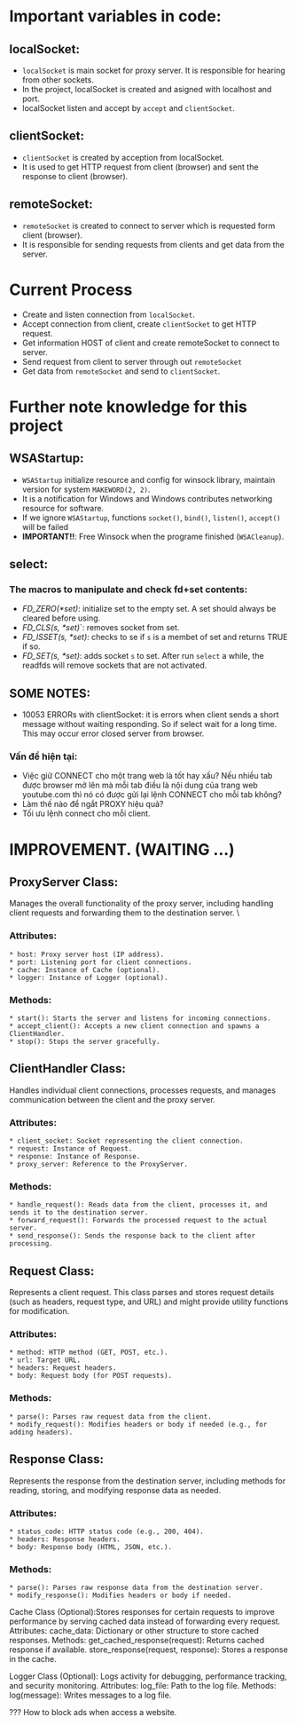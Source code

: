 # Important variables in code:

## localSocket:
* `localSocket` is main socket for proxy server. It is responsible for hearing from other sockets.
* In the project, localSocket is created and asigned with localhost and port. 
* localSocket listen and accept by `accept` and `clientSocket`.

## clientSocket:

* `clientSocket` is created by acception from localSocket. 
* It is used to get HTTP request from client (browser) and sent the response to client (browser).

## remoteSocket:
* `remoteSocket` is created to connect to server which is requested form client (browser).
* It is responsible for sending requests from clients and get data from the server.

# Current Process
* Create and listen connection from `localSocket`.
* Accept connection from client, create `clientSocket` to get HTTP request.
* Get information HOST of client and create remoteSocket to connect to server.
* Send request from client to server through out `remoteSocket`
* Get data from `remoteSocket` and send to `clientSocket`.

# Further note knowledge for this project
## WSAStartup: 
* `WSAStartup` initialize resource and config for winsock library, maintain version for system `MAKEWORD(2, 2)`.
* It is a notification for Windows and Windows contributes networking resource for software.
* If we ignore `WSAStartup`, functions `socket()`, `bind()`, `listen()`, `accept()` will be failed
* **IMPORTANT!!**: Free Winsock when the programe finished (`WSACleanup`).
## select:
### The macros to manipulate and check fd+set contents:
* *FD_ZERO(\*set)*: initialize set to the empty set. A set should always be cleared before using.
* *FD_CLS(s, \*set)*`: removes socket from set.
* *FD_ISSET(s, \*set)*: checks to se if `s` is a membet of set and returns TRUE if so.
* *FD_SET(s, \*set)*: adds socket `s` to set.
After run `select` a while, the readfds will remove sockets that are not activated. 


## SOME NOTES:
* 10053 ERRORs with clientSocket: it is errors when client sends a short message without waiting responding. So if select wait for a long time. This may occur error closed server from browser.
### Vấn đề hiện tại: 
* Việc giữ CONNECT cho một trang web là tốt hay xấu? Nếu nhiều tab được browser mở lên mà mỗi tab điều là nội dung của trang web youtube.com thì nó có được gửi lại lệnh CONNECT cho mỗi tab không? 
* Làm thế nào để ngắt PROXY hiệu quả?
* Tối ưu lệnh connect cho mỗi client.

# IMPROVEMENT. (WAITING ...)
## ProxyServer Class: 
Manages the overall functionality of the proxy server, including handling client requests and forwarding them to the destination server. \
### Attributes:
	* host: Proxy server host (IP address).
	* port: Listening port for client connections.
	* cache: Instance of Cache (optional).
	* logger: Instance of Logger (optional).
### Methods:
	* start(): Starts the server and listens for incoming connections.
	* accept_client(): Accepts a new client connection and spawns a ClientHandler.
	* stop(): Stops the server gracefully.

## ClientHandler Class: 
Handles individual client connections, processes requests, and manages communication between the client and the proxy server.
### Attributes:
	* client_socket: Socket representing the client connection.
	* request: Instance of Request.
	* response: Instance of Response.
	* proxy_server: Reference to the ProxyServer.
### Methods:
	* handle_request(): Reads data from the client, processes it, and sends it to the destination server.
	* forward_request(): Forwards the processed request to the actual server.
	* send_response(): Sends the response back to the client after processing.

## Request Class: 
Represents a client request. This class parses and stores request details (such as headers, request type, and URL) and might provide utility functions for modification.
### Attributes:
	* method: HTTP method (GET, POST, etc.).
	* url: Target URL.
	* headers: Request headers.
	* body: Request body (for POST requests).
### Methods:
	* parse(): Parses raw request data from the client.
	* modify_request(): Modifies headers or body if needed (e.g., for adding headers).

## Response Class: 
Represents the response from the destination server, including methods for reading, storing, and modifying response data as needed.
### Attributes:
	* status_code: HTTP status code (e.g., 200, 404).
	* headers: Response headers.
	* body: Response body (HTML, JSON, etc.).
### Methods:
	* parse(): Parses raw response data from the destination server.
	* modify_response(): Modifies headers or body if needed.


Cache Class (Optional):Stores responses for certain requests to improve performance by serving cached data instead of forwarding every request.
Attributes:
	cache_data: Dictionary or other structure to store cached responses.
Methods:
	get_cached_response(request): Returns cached response if available.
	store_response(request, response): Stores a response in the cache.


Logger Class (Optional): Logs activity for debugging, performance tracking, and security monitoring.
Attributes:
	log_file: Path to the log file.
Methods:
	log(message): Writes messages to a log file.

??? How to block ads when access a website.



